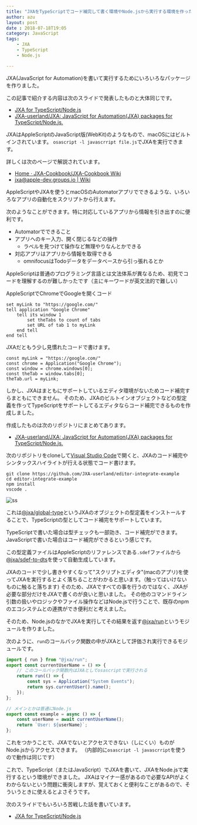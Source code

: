 ```yaml
---
title: "JXAをTypeScriptでコード補完して書く環境やNode.jsから実行する環境を作った"
author: azu
layout: post
date : 2018-07-18T19:05
category: JavaScript
tags:
    - JXA
    - TypeScript
    - Node.js

---
```


JXA(JavaScript for Automation)を書いて実行するためにいろいろなパッケージを作りました。

この記事で紹介する内容は次のスライドで発表したものと大体同じです。

- [JXA for TypeScript/Node.js](http://azu.github.io/slide/2018/laco_sushi/jxa-for-typescript.html)
- [JXA-userland/JXA: JavaScript for Automation(JXA) packages for TypeScript/Node.js.](https://github.com/JXA-userland/JXA)

JXAはAppleScriptのJavaScript版(WebKit)のようなもので、macOSにはビルトインされています。
`osascript -l javascrript file.js`でJXAを実行できます。


詳しくは次のページで解説されています。

- [Home · JXA-Cookbook/JXA-Cookbook Wiki](https://github.com/JXA-Cookbook/JXA-Cookbook/wiki "Home · JXA-Cookbook/JXA-Cookbook Wiki")
- [jxa@apple-dev.groups.io | Wiki](https://apple-dev.groups.io/g/jxa/wiki/JXA-Resources "jxa@apple-dev.groups.io | Wiki")

AppleScriptやJXAを使うとmacOSのAutomatorアプリでできるような、いろいろなアプリの自動化をスクリプトから行えます。

次のようなことができます。特に対応しているアプリから情報を引き出すのに便利です。

- Automatorでできること
- アプリへのキー入力、開く閉じるなどの操作
  - ラベルを見つけて操作など無理やりなんとかできる
- 対応アプリはアプリから情報を取得できる
  - omnifocusはTodoデータをデータベースから引っ張れるとか


AppleScriptは普通のプログラミング言語とは文法体系が異なるため、初見でコードを理解するのが難しかったです（主にキーワードが英文法的で難しい）

AppleScriptでChromeでGoogleを開くコード
```
set myLink to "https://google.com/"
tell application "Google Chrome"
	tell its window 1
		set theTabs to count of tabs
		set URL of tab 1 to myLink
	end tell
end tell
```

JXAだともう少し見慣れたコードで書けます。

```
const myLink = "https://google.com/"
const chrome = Application("Google Chrome");
const window = chrome.windows[0];
const theTab = window.tabs[0];
theTab.url = myLink;
```

しかし、JXAはまともにサポートしているエディタ環境がないためコード補完すらまともにできません。
そのため、JXAのビルトインオブジェクトなどの型定義を作ってTypeScriptをサポートしてるエディタならコード補完できるものを作成しました。

作成したものは次のリポジトリにまとめてあります。

- [JXA-userland/JXA: JavaScript for Automation(JXA) packages for TypeScript/Node.js.](https://github.com/JXA-userland/JXA)

次のリポジトリをcloneして[Visual Studio Code](https://code.visualstudio.com/ "Visual Studio Code - Code Editing. Redefined")で開くと、JXAのコード補完やシンタックスハイライトが行える状態でコード書けます。

```
git clone https://github.com/JXA-userland/editor-integrate-example
cd editor-integrate-example
npm install
vscode .
```

![ss](https://raw.githubusercontent.com/JXA-userland/JXA/master/packages/%40jxa/global-type/docs/example.gif)

これは[@jxa/global-type](https://github.com/JXA-userland/JXA/tree/master/packages/@jxa/global-type)というJXAのオブジェクトの型定義をインストールすることで、TypeScriptの型としてコード補完をサポートしています。

TypeScriptで書いた場合は型チェックも一部効き、コード補完ができます。
JavaScriptで書いた場合はコード補完ができるという感じです。

この型定義ファイルはAppleScriptのリファレンスである`.sdef`ファイルから[@jxa/sdef-to-dts](https://github.com/JXA-userland/JXA/tree/master/packages/@jxa/sdef-to-dts)を使って自動生成しています。

JXAのコードで少し書きやすくなって"スクリプトエディタ"(macのアプリ)を使ってJXAを実行するとよく落ちることがわかると思います。（触ってはいけないものに触ると落ちます)
そのため、JXAですべての事を行うのではなく、JXAが必要な部分だけをJXAで書くのが良いと思いました。
その他のコマンドライン引数の扱いやロジックやファイル操作などはNode.jsで行うことで、既存のnpmのエコシステムとの連携ができ便利だと考えました。

そのため、Node.jsのなかでJXAを実行してその結果を返す[@jxa/run](https://github.com/JXA-userland/JXA/tree/master/packages/@jxa/run)というモジュールを作りました。

次のように、`run`のコールバック関数の中がJXAとして評価され実行できるモジュールです。

```js
import { run } from "@jxa/run";
export const currentUserName = () => {
    // このコールバック関数内はJXAとしてosascriptで実行される
    return run(() => {
        const sys = Application("System Events");
        return sys.currentUser().name();
    });
};

// メインとかは普通にNode.js
export const example = async () => {
    const userName = await currentUserName();
    return `User: ${userName}`;
};
```

これをつかうことで、JXAでないとアクセスできない（しにくい）ものがNode.jsからアクセスできます。
（内部的に`osascript -l javascrript`を使うので動作は同じです）

これで、TypeScript（またはJavaScript）でJXAを書いて、JXAをNode.jsで実行するという環境ができました。
JXAはマイナー感があるので必要なAPIがよくわからないという問題に衝突しますが、覚えておくと便利なことがあるので、そういうときに使えるとよさそうです。

次のスライドでもいろいろ苦戦した話を書いています。

- [JXA for TypeScript/Node.js](http://azu.github.io/slide/2018/laco_sushi/jxa-for-typescript.html)